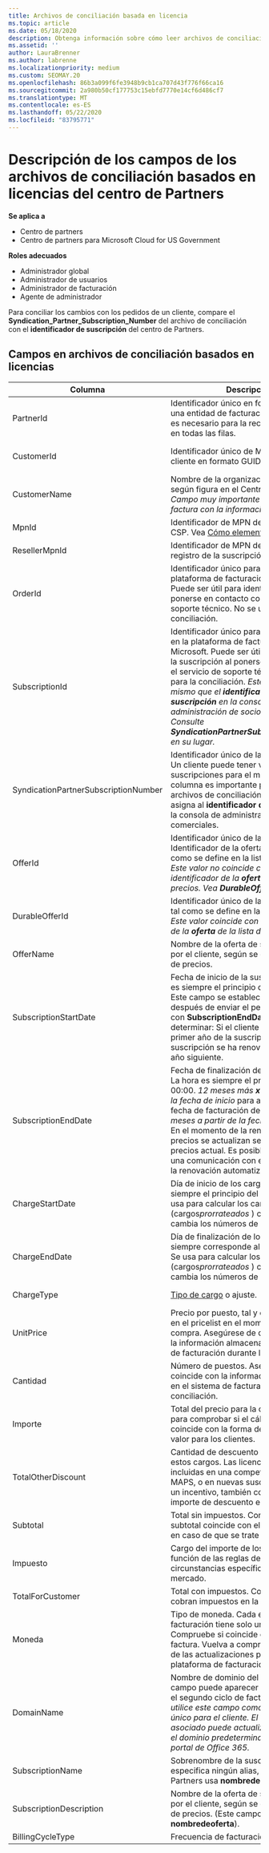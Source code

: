 ```yaml
---
title: Archivos de conciliación basada en licencia
ms.topic: article
ms.date: 05/18/2020
description: Obtenga información sobre cómo leer archivos de conciliación basados en licencias en el centro de Partners. En este artículo se explica el significado de cada campo en el archivo de conciliación basado en licencias.
ms.assetid: ''
author: LauraBrenner
ms.author: labrenne
ms.localizationpriority: medium
ms.custom: SEOMAY.20
ms.openlocfilehash: 86b3a099f6fe3948b9cb1ca707d43f776f66ca16
ms.sourcegitcommit: 2a980b50cf177753c15ebfd7770e14cf6d486cf7
ms.translationtype: MT
ms.contentlocale: es-ES
ms.lasthandoff: 05/22/2020
ms.locfileid: "83795771"
---
```

# <a name="understand-the-fields-in-partner-center-license-based-reconciliation-files"></a>Descripción de los campos de los archivos de conciliación basados en licencias del centro de Partners

**Se aplica a**

- Centro de partners
- Centro de partners para Microsoft Cloud for US Government

**Roles adecuados**
- Administrador global
- Administrador de usuarios
- Administrador de facturación
- Agente de administrador

Para conciliar los cambios con los pedidos de un cliente, compare el **Syndication_Partner_Subscription_Number** del archivo de conciliación con el **identificador de suscripción** del centro de Partners.

## <a name="fields-in-license-based-reconciliation-files"></a>Campos en archivos de conciliación basados en licencias

| Columna | Descripción | Valor de ejemplo |
| ------ | ----------- | ------------ |
| PartnerId | Identificador único en formato GUID para una entidad de facturación específica. No es necesario para la reconciliación. Igual en todas las filas. | *8ddd03642-test-test-test-46b58d356b4e* |
| CustomerId | Identificador único de Microsoft para el cliente en formato GUID. | *12ABCD34-001A-BCD2-987C-3210ABCD5678* |
| CustomerName | Nombre de la organización del cliente, según figura en el Centro de partners. *Campo muy importante para conciliar la factura con la información del sistema.* | *Cliente de prueba A* |
| MpnId | Identificador de MPN del asociado de CSP. Vea [Cómo elemento por asociado](use-the-reconciliation-files.md#itemize-reconciliation-files-by-partner). | *4390934* |
| ResellerMpnId | Identificador de MPN del distribuidor de registro de la suscripción.  |
| OrderId | Identificador único para un pedido en la plataforma de facturación de Microsoft. Puede ser útil para identificar el orden al ponerse en contacto con el servicio de soporte técnico. No se usa para la conciliación. | *566890604832738111* |
| SubscriptionId | Identificador único para una suscripción en la plataforma de facturación de Microsoft. Puede ser útil para identificar la suscripción al ponerse en contacto con el servicio de soporte técnico. No se usa para la conciliación. *Este valor no es el mismo que el **identificador de suscripción** en la consola de administración de socios comerciales. Consulte **SyndicationPartnerSubscriptionNumber** en su lugar.* | *usCBMgAAAAAAAAIA* |
| SyndicationPartnerSubscriptionNumber | Identificador único de las suscripciones. Un cliente puede tener varias suscripciones para el mismo plan. Esta columna es importante para el análisis de archivos de conciliación. Este campo se asigna al **identificador de suscripción** en la consola de administración de socios comerciales. | *fb977ab5-test-test-test-24c8d9591708* |
| OfferId | Identificador único de la oferta. Identificador de la oferta estándar, tal como se define en la lista de precios. *Este valor no coincide con el identificador de la **oferta** de la lista de precios. Vea **DurableOfferID** en su lugar.* | *FE616D64-E9A8-40EF-843F-152E9BBEF3D1* |
| DurableOfferId | Identificador único de la oferta durable, tal como se define en la lista de precios. *Este valor coincide con el identificador de la **oferta** de la lista de precios.* | *1017D7F3-6D7F-4BFA-BDD8-79BC8F104E0C* |
| OfferName | Nombre de la oferta de servicio adquirida por el cliente, según se define en la lista de precios. | *Microsoft Office 365 (Plan E3)* |
| SubscriptionStartDate | Fecha de inicio de la suscripción. La hora es siempre el principio del día, 00:00. Este campo se establece en el día después de enviar el pedido. Se usa junto con **SubscriptionEndDate** para determinar: Si el cliente sigue en el primer año de la suscripción, o si la suscripción se ha renovado durante el año siguiente. | *2/1/2019 0:00* |
| SubscriptionEndDate | Fecha de finalización de la suscripción. La hora es siempre el principio del día, 00:00. *12 meses más **x** días después de la fecha de inicio* para alinearse con la fecha de facturación del socio o *12 meses a partir de la fecha de renovación*. En el momento de la renovación, los precios se actualizan según la lista de precios actual. Es posible que se necesite una comunicación con el cliente antes de la renovación automatizada. | *2/1/2019 0:00* |
| ChargeStartDate | Día de inicio de los cargos. La hora es siempre el principio del día, 00:00. Se usa para calcular los cargos diarios (cargos*prorrateados* ) cuando un cliente cambia los números de asiento. | *2/1/2019 0:00* |
| ChargeEndDate | Día de finalización de los cargos. La hora siempre corresponde al fin del día, 23:59. Se usa para calcular los cargos diarios (cargos*prorrateados* ) cuando un cliente cambia los números de asiento. | *2/28/2019 23:59* |
| ChargeType | [Tipo de cargo](recon-file-charge-types.md) o ajuste. | Consulte [tipos de cargos](recon-file-charge-types.md). |
| UnitPrice | Precio por puesto, tal y como se publica en el pricelist en el momento de la compra. Asegúrese de que coincide con la información almacenada en el sistema de facturación durante la conciliación. | *6,82* |
| Cantidad | Número de puestos. Asegúrese de que coincide con la información almacenada en el sistema de facturación durante la conciliación. | *2* |
| Importe | Total del precio para la cantidad. Se usa para comprobar si el cálculo de cantidad coincide con la forma de calcular este valor para los clientes. | *13.32* |
| TotalOtherDiscount | Cantidad de descuento que se aplica a estos cargos. Las licencias de producto incluidas en una competencia o en MAPS, o en nuevas suscripciones para un incentivo, también contendrán un importe de descuento en esta columna. | *2,32* |
| Subtotal | Total sin impuestos. Comprueba si el subtotal coincide con el total esperado, en caso de que se trate de un descuento. | *11* |
| Impuesto | Cargo del importe de los impuestos. En función de las reglas de impuestos y las circunstancias específicas de su mercado. | *0* |
| TotalForCustomer | Total con impuestos. Comprueba si se cobran impuestos en la factura. | *11* |
| Moneda | Tipo de moneda. Cada entidad de facturación tiene solo una moneda. Compruebe si coincide con la primera factura. Vuelva a comprobarlo después de las actualizaciones principales de la plataforma de facturación. | *EUR* |
| DomainName | Nombre de dominio del cliente. Este campo puede aparecer en blanco hasta el segundo ciclo de facturación. *No utilice este campo como identificador único para el cliente. El cliente o asociado puede actualizar el personal o el dominio predeterminado a través del portal de Office 365.* | *ejemplo.onmicrosoft.com* |
| SubscriptionName | Sobrenombre de la suscripción. Si no se especifica ningún alias, el centro de Partners usa **nombredeoferta**. | *PROYECTO EN LÍNEA* |
| SubscriptionDescription | Nombre de la oferta de servicio adquirida por el cliente, según se define en la lista de precios. (Este campo es idéntico a **nombredeoferta**). | *PROJECT ONLINE PREMIUM SIN CLIENTE DE PROJECT* |
| BillingCycleType | Frecuencia de facturación única.| *Mensual* |